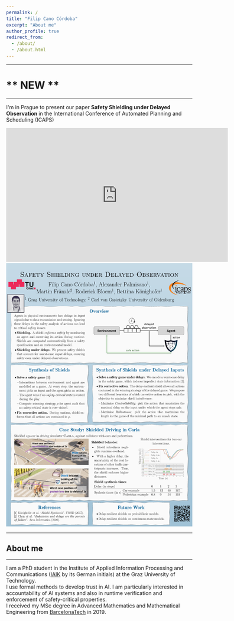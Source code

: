 ```yaml
---
permalink: /
title: "Filip Cano Córdoba"
excerpt: "About me"
author_profile: true
redirect_from:
  - /about/
  - /about.html
---
```


---

# \*\*  NEW  \*\*

---

I'm in Prague to present our paper 
<strong>
Safety Shielding under Delayed Observation
</strong>
in the International Conference of Automated Planning and Scheduling (ICAPS)

<iframe src="https://tugraziaik-my.sharepoint.com/personal/filip_cano_iaik_tugraz_at/_layouts/15/Doc.aspx?sourcedoc={f8ea531c-1cc4-47cb-993b-d415c917ac58}&amp;action=embedview&amp;wdAr=1.77734375" width="600px" height="363px" frameborder="0">This is an embedded <a target="_blank" href="https://office.com">Microsoft Office</a> presentation, powered by <a target="_blank" href="https://office.com/webapps">Office</a>.</iframe>


<img src="./../files/ICAPS2023_Poster_small.png" width="700px" title="poster"/>

<!-- <object data="./../files/ICAPS2023_Poster.pdf" type="application/pdf" width="700px" height="700px">
    <embed src="./../files/ICAPS2023_Poster.pdf">
        <p>This browser does not support PDFs. Please download the PDF to view it: <a href="./../files/ICAPS2023_Poster.pdf">Download PDF</a>.</p>
    </embed>
</object> -->

---

## About me

---

I am a PhD student in the Institute of Applied Information Processing and Communications
([IAIK](https://www.iaik.tugraz.at) by its German initials) at the Graz University of Technology. 
<br>
I use formal methods to develop trust in
AI.
I am particularly interested in accountability of AI systems and also in runtime verification and enforcement of safety-critical properties.
<br>
I received my MSc degree in Advanced Mathematics and Mathematical Engineering from [BarcelonaTech](https://www.upc.edu) in 2019.